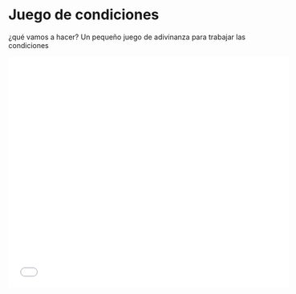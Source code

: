 
# Juego de condiciones

¿qué vamos a hacer? Un pequeño juego de adivinanza para trabajar las condiciones

<iframe width="560" height="461" src="//www.youtube.com/embed/0XZw85tDlQU" frameborder="0"></iframe>

